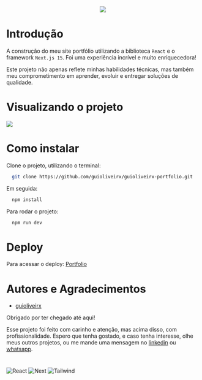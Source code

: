 <div align="center">
    <img src="https://readme-typing-svg.herokuapp.com/?font=Righteous&size=35&center=true&vCenter=true&width=500&height=70&duration=5000&lines=Meu+Portfolio!;" />
</div>

# Introdução

A construção do meu site portfólio utilizando a biblioteca `React` e o framework `Next.js 15`. Foi uma experiência incrível e muito enriquecedora! 

Este projeto não apenas reflete minhas habilidades técnicas, mas também meu comprometimento em aprender, evoluir e entregar soluções de qualidade.


# Visualizando o projeto 

<a href="https://guioliveirx.vercel.app/"><img src="https://github.com/guioliveirx/portfoliogb/blob/master/public/repositories/Portfolio.webp?raw=true"/></a>


# Como instalar

Clone o projeto, utilizando o terminal:

```bash
  git clone https://github.com/guioliveirx/guioliveirx-portfolio.git
```

Em seguida:

```bash
  npm install
```

Para rodar o projeto:

```bash
  npm run dev
```
    
# Deploy

Para acessar o deploy: [Portfolio](https://guioliveirx.vercel.app/)


# Autores e Agradecimentos

- [guioliveirx](https://github.com/guioliveirx)

Obrigado por ter chegado até aqui! 

Esse projeto foi feito com carinho e atenção, mas acima disso, com profissionalidade. Espero que tenha gostado, e caso tenha interesse, olhe meus outros projetos, ou me mande uma mensagem no [linkedin](https://www.linkedin.com/in/guioliveira2002/) ou [whatsapp](https://wa.me/5571981847173?text=Ol%C3%A1+Guilherme%21v).

#

![React](https://img.shields.io/badge/React-61DAFB?style=for-the-badge&logo=react&logoColor=black)
![Next](https://img.shields.io/badge/Next-000000?style=for-the-badge&logo=Next.js&logoColor=white)
![Tailwind](https://img.shields.io/badge/Tailwind-06B6D4?style=for-the-badge&logo=Tailwindcss&logoColor=white)

